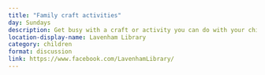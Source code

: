 ```yaml
---
title: "Family craft activities"
day: Sundays
description: Get busy with a craft or activity you can do with your children at home.
location-display-name: Lavenham Library
category: children
format: discussion
link: https://www.facebook.com/LavenhamLibrary/
---
```


